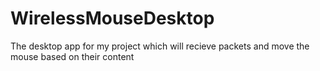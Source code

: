 # WirelessMouseDesktop
The desktop app for my project which will recieve packets and move the mouse based on their content

